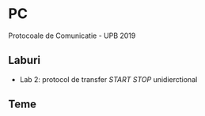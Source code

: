 # PC
Protocoale de Comunicatie - UPB 2019

## Laburi

- Lab 2: protocol de transfer *START STOP* unidierctional

## Teme
